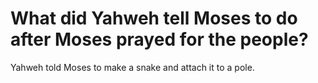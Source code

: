 # What did Yahweh tell Moses to do after Moses prayed for the people?

Yahweh told Moses to make a snake and attach it to a pole.
